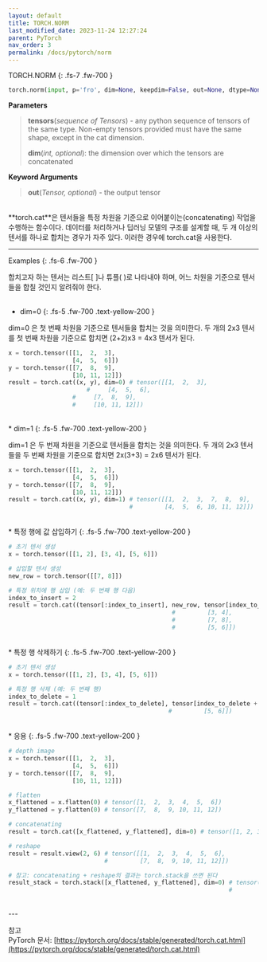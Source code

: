 ```yaml
---
layout: default
title: TORCH.NORM
last_modified_date: 2023-11-24 12:27:24
parent: PyTorch
nav_order: 3
permalink: /docs/pytorch/norm
---
```


TORCH.NORM
{: .fs-7 .fw-700 }

```python
torch.norm(input, p='fro', dim=None, keepdim=False, out=None, dtype=None)
```

**Parameters**  
> **tensors**(_sequence of Tensors_) - any python sequence of tensors of the same type. Non-empty tensors provided must have the same shape, except in the cat dimension.    
> 
> **dim**(_int, optional_): the dimension over which the tensors are concatenated   

**Keyword Arguments**
> **out**(_Tensor, optional_) - the output tensor   

<br/>
**torch.cat**은 텐서들을 특정 차원을 기준으로 이어붙이는(concatenating) 작업을 수행하는 함수이다. 데이터를 처리하거나 딥러닝 모델의 구조를 설계할 때, 두 개 이상의 텐서를 하나로 합치는 경우가 자주 있다. 이러한 경우에 torch.cat을 사용한다.
<br/>

---
 

Examples
{: .fs-6 .fw-700 }

합치고자 하는 텐서는 리스트[ ]나 튜플( )로 나타내야 하며, 어느 차원을 기준으로 텐서들을 합칠 것인지 알려줘야 한다.   
<br/>
* dim=0
{: .fs-5 .fw-700 .text-yellow-200 }

dim=0 은 첫 번째 차원을 기준으로 텐서들을 합치는 것을 의미한다. 두 개의 2x3 텐서를 첫 번째 차원을 기준으로 합치면 (2+2)x3 = 4x3 텐서가 된다.

```python
x = torch.tensor([[1,  2,  3], 
                  [4,  5,  6]])
y = torch.tensor([[7,  8,  9],
                  [10, 11, 12]])
result = torch.cat((x, y), dim=0) # tensor([[1,  2,  3], 
			          #	    [4,  5,  6],
				  #	    [7,  8,  9],
				  #	    [10, 11, 12]])
```

<br/>
* dim=1
{: .fs-5 .fw-700 .text-yellow-200 }

dim=1 은 두 번재 차원을 기준으로 텐서들을 합치는 것을 의미한다. 두 개의 2x3 텐서들을 두 번째 차원을 기준으로 합치면 2x(3+3) = 2x6 텐서가 된다.

```python
x = torch.tensor([[1,  2,  3], 
                  [4,  5,  6]])
y = torch.tensor([[7,  8,  9],
                  [10, 11, 12]])
result = torch.cat((x, y), dim=1) # tensor([[1,  2,  3,  7,  8,  9],
                                  #         [4,  5,  6, 10, 11, 12]])
```

<br/>
* 특정 행에 값 삽입하기
{: .fs-5 .fw-700 .text-yellow-200 }

```python
# 초기 텐서 생성
x = torch.tensor([[1, 2], [3, 4], [5, 6]])

# 삽입할 텐서 생성
new_row = torch.tensor([[7, 8]])

# 특정 위치에 행 삽입 (예: 두 번째 행 다음)
index_to_insert = 2
result = torch.cat((tensor[:index_to_insert], new_row, tensor[index_to_insert:]), dim=0) # tensor([[1, 2],
										 	  # 	    [3, 4], 
										 	  #         [7, 8],
										 	  #         [5, 6]])
```

<br/>
* 특정 행 삭제하기
{: .fs-5 .fw-700 .text-yellow-200 }

```python
# 초기 텐서 생성
x = torch.tensor([[1, 2], [3, 4], [5, 6]])

# 특정 행 삭제 (예: 두 번째 행)
index_to_delete = 1
result = torch.cat((tensor[:index_to_delete], tensor[index_to_delete + 1:]), dim=0) # tensor([[1, 2],
										     #         [5, 6]])
```

<br/>
* 응용
{: .fs-5 .fw-700 .text-yellow-200 }

```python
# depth image
x = torch.tensor([[1,  2,  3],
                  [4,  5,  6]])
y = torch.tensor([[7,  8,  9],
                  [10, 11, 12]])

# flatten
x_flattened = x.flatten(0) # tensor([1,  2,  3,  4,  5,  6])
y_flattened = y.flatten(0) # tensor([7,  8,  9, 10, 11, 12])

# concatenating
result = torch.cat([x_flattened, y_flattened], dim=0) # tensor([1, 2, 3, 4, 5, 6, 7, 8, 9, 10, 11, 12])

# reshape
result = result.view(2, 6) # tensor([[1,  2,  3,  4,  5,  6],
                           #         [7,  8,  9, 10, 11, 12]])

# 참고: concatenating + reshape의 결과는 torch.stack을 쓰면 된다
result_stack = torch.stack([x_flattened, y_flattened], dim=0) # tensor([[1,  2,  3,  4,  5,  6],
                                                              #         [7,  8,  9, 10, 11, 12]])
```
<br/>
---

참고  
PyTorch 문서: [https://pytorch.org/docs/stable/generated/torch.cat.html](https://pytorch.org/docs/stable/generated/torch.cat.html)   
